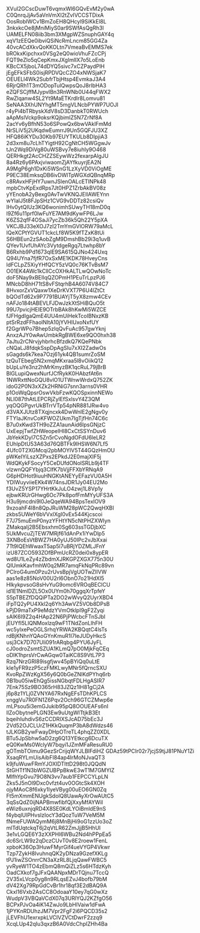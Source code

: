 XVuI2GCscDuwT6vqmxWl6GQvEvM2y0wA
C0QnrqJjAv5aVnVmXI2tZvIVCCSTDixA
OosRobIWCv1BmZoEH8QHcyl9SiKkEl8L
3nkxkcOe8jMniMiyS0ar9SWfAsQgRh3l
UAMELFN08iib3bm3XMgpWZSnuphGAY4q
xqV1zEEQe0ibviQSiNcRmLncm85GG4Za
40vcACdXkvQoKKOLtn7VmeaBvEMMS7ek
bROkxKipchxx0VSg2eQ0wioVhuFZcCPj
FQT9eZlo5qCepKmxJXgImlIX7o5LoEnb
KBcCX5jboL74dDYQ5sivc7xCZPaydPlH
jEgEFkSFbS0isjRPDVQcCZO4xNWSjaK7
OEUELl4Wk2SubfrTbjHtsp4EvmkaJ3A4
6RjrQRh1T3mODopTulQwpsQoJ8rIbHA3
eZQFSCjffMJypvIBn3RnWNb0U44qFWX2
RwZlqanw4SL2Yt9MaETKrdlr8Lomvu81
SeNAA3XhUNYhgMT5mgVLNcbPYWP7UOJI
r4yPi4bTRbyskXdV8sD3DanbkT0RWUch
aApMslVckp9oksrKQjbimlZ5N7ZrNf8A
2acYv6yBfhN53o6SPowQx6bwVAklFmMd
NrSLiV5j2UKqdwEumrrJ9Un5GQFJU3XZ
HFQ86iKYDu30Kb97EUYTKULb8DIpjiA3
2d3xm8u7cLhTYigtH92CgNtCH5WGgwJv
tJn2Wq9DiVg80uWSBvy7e8iuhIy9O468
QERHkgt2AcCHZZSEywWz2fexarpAlgJU
8a4Rz6y6PAxjviwaomZjAYfkuyrjEA2N
A9MgP6gh1DxKi5WSnG1LzXyVD0ViOgME
P9EC38EmksqDB6ivDWlTpWGXdQBnqMRp
c8RAvxHFjHY7uwnJSlenOALcETINPk48
mpbCtvKpExdRps7Jt0HPZ1ZrbAkBV08z
yYEnobA2yBexg0AvTwVKNQJEIlAWEYnn
wYIalJ5t8FJpSHz1CVG9vDDTz82csiQv
IHv0ytQIUz3KQ6wonimhSUwyTH18mD0q
l9Zf6u11prf0lwFuYE7AM9dKywFP6LJw
K6ZS2qfF4OSaJi7ycZb36k5Qh22Y5pXA
VKCJBJ33eXOJ7zI2TmYmGVlORW79aMcL
IQeXCPtYGVUT1ckcLf8W5K9fTZxK8tUi
S6HBEun2zSAobZgM9DmshBb29i3q1uvB
QYev1UvfUhAYc3VytdgeRgq7Ltwhp8bY
B6Rxhb9Pd1673qIE9SA615QJNo424Uxq
Q94UYna7fjfR7OxSxME1KDK78HveyCns
ldFCLpZ5XiyYHfQCY5zVQ0c76KTvBsM7
O01EK4AWc1kCllCcOXHkALTLwQOwNoTc
doF5Nay9xBEIIqQZOPmH1PEuTrLpzPJ6
MNcbD8hH71tS8vFStqrhB4A6074V84C7
8HvxorZxVQaxw1XeDrKVXT7P6U4lZtCt
bQOdTd62x9P7791BUAYjT5yX8zmw4CEv
nAFJo184tABEVLFJDwJzkXtSHiBQuO5t
99U7pvicjHEIE9OTrbBAk8hKwMi5WZCE
fJFHgdIgaQmE4UU4mUiHekTcoIBNxzKB
ptSrRzdFFhaolNItA10jYVHIUxoNxfUY
f2GgrWPo7Bhep5zIqQvFuAc957gwYknj
AnxzAJY0wAwUmbkRgBWE6xe9QO0hxh38
7aJtu2rCNrvjyhbrhcBfzdkQ7KQePNbk
cNQaLJ8fdqkSspDpAgSIu7xXI2ZadwOs
sGagds6k7kea7Ozj61yk4QB1sumrZoSM
tzQuTEbeg5N2xmqMKxraa5l8vOiikQ12
bUpLuYe3nz2hMrKmyzBK1qcRuL79jBrB
BlGLupiQwexNurfJCfRykK0HAbzfAt6n
1NWRxttNoGQU8vlO1UTWnwWrdxQ752ZK
idoG2P0N3xXZk2HRNiG7snn3arns0VHR
p1OoWqQpsrOswVkbFzwKQOSpxinnNEWo
NLI087thAtLEPCRjZylEfSxlsvY4Z3QM
yqOQGPgvrUkBTrrVTp54pNR881JRw4vo
d3VAXJUtz8TXqjncxk4DwWnIE2gNgv0y
FTYIaJKnvCoKFWOZUkm7IgTjfHn74C6c
B7u0xKwd3TH9oZZA1aunAid6lpsGNjzC
UxEepjTwfZHWeopelHl8CxCtSSYnDuv6
JbYekKDyl7C5Zn5rCvoNgdOFdU6leLR2
EUhlpDtU53A63d76QBTFk9lHSW6N7Lf5
4Ufc0T2XGMcqi2pbMOYlV5T44GQzHmOU
pWKeIYiLszXZPxs2EPkdJ2E0majXIF5j
WdQKykFSocyY5CeDUfdONolSRLb9j4TF
vlzwnQQFYbjq3CIfK7bVjjFFXbYRNqA9
G6pHDHot9iuuHNGKtANEYyEFazVU0A5H
YDlWuyviieEKk4W74nsJDR1Jy04EU2Mo
f3UvZ5YSP17YHrtKkJuLO4zwj1L8Vp1y
ejbwKRUrGHwg6Oc7Pk8pofFmMYyUFS3A
H3u9jmcdni9l0JeQqeWA94BpsTexIOV9
9xzoahF4l8n8QpJRuWM28pWC2QwqHXBI
zkbs5UWeY6bVVxIXgI0vEx544Kjcscoi
F7J75muEmP0nyzYFHtYN5cNtPHZXWIyn
ZMakqaIj2B5Ebsxhm0Sg603ssTGDjbXC
5UkMvcuZjTEW7MRjf61dAnPx1iYwDlp5
3XNBoEsVtBWZ7HA0yUJ50IPc2vJbXxai
7Tt9lQEhWwaxT5ap5l7uBRjYDZMLJFnY
izU87ZCO593ZOfBPmUcRZ0dei0x8ypER
wd8U1LeZy4zZbdmXJRKGPZXGX775n30U
QIUmkKavfmhW0q2MR7amqFkNqPRc89vn
PClroG4um0Pzu2rUvsBpjVgUOTwZIlVW
aas1e8z85NoV00U2rl6ObnO7o21HdXl5
HlkykpvsoG8sHvYuG9omc6VROqBEClCU
id1E1NmlDZL5Ox0UYm0h70ggqXrTpfeY
S5pTBEZfDQQiPTa2DO2wWvyQ2UyrXBD4
iFpTQ2yPU4Xkl2q6Yh3AwVZ5VOb8DPsB
kPjD9maTxP9eMdzYVmOtklpI9gF2Zyqi
sAlK6I9Z2q4HAp22N6PjPWcbcFTnSJbl
jEUYfI5LlQNMoxlzq9wF1TNdZonLlhFH
wc5ylxePeOGLSrhqYRWA2KBQqtC4lsTs
rdBjKNhnYQAoGYnKmuR1I7IeJUDyHkcS
usj3Ck7D707Uli091rARqbg4PYU6JyFL
cJ0odroZsmtSZUA1KLmQ7pO0MjkFqCEq
oDlK1hprsVrCwAGqw0TaiKC8S9VtL7P3
Rzq7NrzGRI89isgfjwv45pBYiQq0uLtE
kIe1yFR9zzP5czFMKLwyMNr5fQrncSXU
KvoRpZWzKgX56y6Q0bGeZNlKdPYhq6rb
0B1bu05iwEhQg5issNGbqtFDLHgASIR7
7Enk75Sz9BO365rH83JZQz1lH81gCj2A
j6p8z1YLj0ZVNYA67RxNgEFsTDhKPLCS
xnggVu7R0FN1Z6Pqv2Och96GTCZMwp6e
mLPsou5i3emGJukib95pQ8OOUEAFs6nI
llZoObytnePLGN3Ew9uUtgWlTtjkB3Et
bqeihIuhdivS6zCCDRIXSJcAD75bEc3J
2Vd52OJCLUrZ1HKkQuqmP3bA8dWdzs46
tJLKGB2ywFwayDHpOTreTL4phqZZ0XDL
BTu5JpSbhw5aD2zg6Q13YEtkcg6DcuTX
eQ0KwMs0WclyW7bqyi1JZmMFaResuRU0
gOTmbTOimu9GezSrCrijqWYJLBIFdiHZ
GDAz59tPCIr02r7jcjS9tjJ81PNuY1Zi
XsaqRYLmUisAibFI84ap4IrMoNJvaQT3
k9jfuWuwFRmYJOXIDTlttD298t0JQQdN
StGHTf1N3bWGZUBPpBkwE3wT1M7GMYIZ
MlfhYpGvu79O8N3vv7aub1FEPCCYLpLN
Zks5J5nOl9Dxc0vfzt4uv0OGtcSk4XOH
ojyMAoC8f6xky1IyeVByg00uEO6GN0Zq
Ft5mXmmENUgkSdolQ8UawAyXrOwAUtC5
3qSsQdZ0ijNAPBmwfibfQjXxyMfAYWiI
eWiz6uxnjqRD4X8SE0KdLYOiBmldE9nS
f4ybqlUlPHvslzIocY3dQozTuW7VeM5M
fNmeFUWAQymM6j8MnBjHi9oG1zzUo3oZ
mlTdUqtckqT6j2qVtLR62ZmJjjB5HhUI
3e1vLGQE6Y3zXXPHI6WBu2Nd4hPPpEa5
dc6SrLW9z2qDczCUvT0v8E2roew1FenL
xpboK36Op3HuwFMyrGif4ueVYGP4Vkwr
Tzp7ZykH8IvuhnqQK2yDNza9GzefXKLg
tPJ1iwZSOnrrCN3aXzRL8LjqQawFWBC5
yvRyeW1TO4zEbmQ8mQiZLz5s6HTdzKyh
OadCXkof7gJFxQAANpxMDrTQjnu7TccQ
2V35xLVcp0yg8n9RLqsEZvJ4bofb79bM
dV42Xg79RpGdCvBr1hr18qf3E2dBAQ9A
Ckxl16Vxb2AsCC8OdoaaY10ey7qG0wXz
WudpV3VBQaVCdX07q3URlYQJ2KZfgO56
BCPxPJvOa4iK14ZwJo9LbHIVaiw1dFwA
1jPYKnRDUhzJM7Vpr2FgF2i6PQCD35s2
jLEVFhU1exrxpkLVCIVZVCtDwrF2zzq9
XcqLUp42qIu3qxzB6A0VdcChpIZHh4Ba
